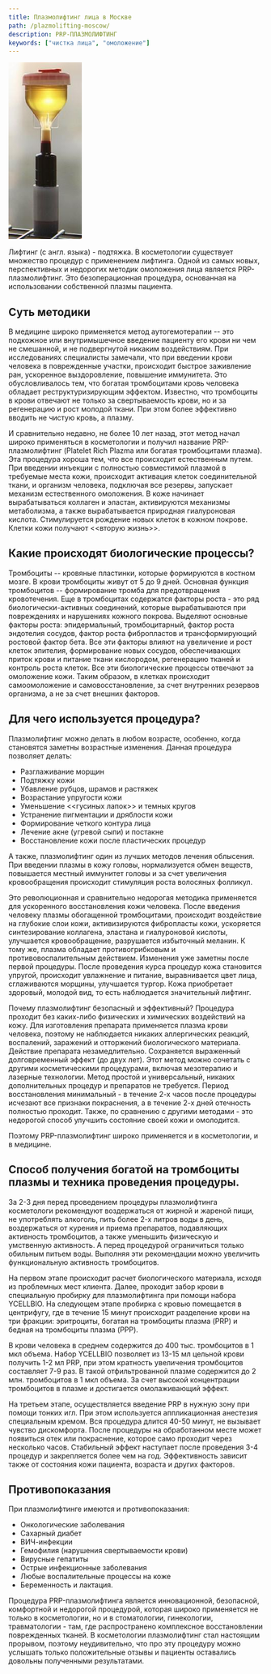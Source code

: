 ```yaml
---
title: Плазмолифтинг лица в Москве
path: /plazmolifting-moscow/
description: PRP-ПЛАЗМОЛИФТИНГ
keywords: ["чистка лица", "омоложение"]
---
```


![](./prp-plazmolifting.jpg)

Лифтинг (с англ. языка) - подтяжка. В косметологии существует множество
процедур с применением лифтинга. Одной из самых новых, перспективных и
недорогих методик омоложения лица является PRP-плазмолифтинг. Это
безоперационная процедура, основанная на использовании собственной
плазмы пациента.

## Суть методики

В медицине широко применяется метод аутогемотерапии -- это подкожное или
внутримышечное введение пациенту его крови ни чем не смешанной, и не
подвергнутой никаким воздействиям. При исследованиях специалисты
замечали, что при введении крови человека в поврежденные участки,
происходит быстрое заживление ран, ускоренное выздоровление, повышение
иммунитета. Это обусловливалось тем, что богатая тромбоцитами кровь
человека обладает реструктуризирующим эффектом. Известно, что тромбоциты
в крови отвечают не только за свертываемость крови, но и за регенерацию
и рост молодой ткани. При этом более эффективно вводить не чистую кровь,
а плазму.

И сравнительно недавно, не более 10 лет назад, этот метод начал широко
применяться в косметологии и получил название PRP-плазмолифтинг
(Platelet Rich Plazma или богатая тромбоцитами плазма). Эта процедура
хороша тем, что все происходит естественным путем. При введении инъекции
с полностью совместимой плазмой в требуемые места кожи, происходит
активация клеток соединительной ткани, и организм человека, подключая
все резервы, запускает механизм естественного омоложения. В коже
начинает вырабатываться коллаген и эластан, активируются механизмы
метаболизма, а также вырабатывается природная гиалуроновая кислота.
Стимулируется рождение новых клеток в кожном покрове. Клетки кожи
получают <<вторую жизнь>>.

Какие происходят биологические процессы?
----------------------------------------

Тромбоциты -- кровяные пластинки, которые формируются в костном мозге. В
крови тромбоциты живут от 5 до 9 дней. Основная функция тромбоцитов --
формирование тромба для предотвращения кровотечения. Еще в тромбоцитах
содержатся факторы роста - это ряд биологически-активных соединений,
которые вырабатываются при повреждениях и нарушениях кожного покрова.
Выделяют основные факторы роста: эпидермальный, тромбоцитарный, фактор
роста эндотелия сосудов, фактор роста фибропластов и трансформирующий
ростовой фактор бета. Все эти факторы влияют на увеличение и рост клеток
эпителия, формирование новых сосудов, обеспечивающих приток крови и
питание ткани кислородом, регенерацию тканей и контроль роста клеток.
Все эти биологические процессы отвечают за омоложение кожи. Таким
образом, в клетках происходит самоомоложение и самовосстановление, за
счет внутренних резервов организма, а не за счет внешних факторов.

Для чего используется процедура?
--------------------------------

Плазмолифтинг можно делать в любом возрасте, особенно, когда становятся
заметны возрастные изменения. Данная процедура позволяет делать:
* Разглаживание морщин
* Подтяжку кожи
* Убавление рубцов, шрамов и растяжек
* Возрастание упругости кожи
* Уменьшение <<гусиных лапок>> и темных кругов
* Устранение пигментации и дряблости кожи
* Формирование четкого контура лица
* Лечение акне (угревой сыпи) и постакне
* Восстановление кожи после пластических процедур

А также, плазмолифтинг один из лучших методов лечения облысения. При
введении плазмы в кожу головы, нормализуется обмен веществ, повышается
местный иммунитет головы и за счет увеличения кровообращения происходит
стимуляция роста волосяных фолликул.

Это революционная и сравнительно недорогая методика применяется для
ускоренного восстановления кожи человека. После введения человеку плазмы
обогащенной тромбоцитами, происходит воздействие на глубокие слои кожи,
активизируются фибропласты кожи, ускоряется синтезирование коллагена,
эластана и гиалуроновой кислоты, улучшается кровообращение, разрушается
избыточный меланин. К тому же, плазма обладает противогрибковым и
противовоспалительным действием. Изменения уже заметны после первой
процедуры. После проведения курса процедур кожа становится упругой,
происходит увлажнение и питание, выравнивается цвет лица, сглаживаются
морщины, улучшается тургор. Кожа приобретает здоровый, молодой вид, то
есть наблюдается значительный лифтинг.

Почему плазмолифтинг безопасный и эффективный? Процедура проходит без
каких-либо физических и химических воздействий на кожу. Для изготовления
препарата применяется плазма крови человека, поэтому не наблюдается
никаких аллергических реакций, воспалений, заражений и отторжений
биологического материала. Действие препарата незамедлительно.
Сохраняется выраженный долговременный эффект (до двух лет). Этот метод
можно сочетать с другими косметическими процедурами, включая мезотерапию
и лазерные технологии. Метод простой и универсальный, никаких
дополнительных процедур и препаратов не требуется. Период восстановления
минимальный - в течение 2-х часов после процедуры исчезают все признаки
покраснения, а в течение 2-х дней отечность полностью проходит. Также,
по сравнению с другими методами - это недорогой способ улучшить
состояние своей кожи и омолодится.

Поэтому PRP-плазмолифтинг широко применяется и в косметологии, и в
медицине.

Способ получения богатой на тромбоциты плазмы и техника проведения процедуры.
-----------------------------------------------------------------------------

За 2-3 дня перед проведением процедуры плазмолифтинга косметологи
рекомендуют воздержаться от жирной и жареной пищи, не употреблять
алкоголь, пить более 2-х литров воды в день, воздержаться от курения и
приема препаратов, подавляющих активность тромбоцитов, а также уменьшить
физическую и умственную активность. А перед процедурой ограничиться
только обильным питьем воды. Выполняя эти рекомендации можно увеличить
функциональную активность тромбоцитов.

На первом этапе происходит расчет биологического материала, исходя из
проблемных мест клиента. Далее, проходит забор крови в специальную
пробирку для плазмолифтинга при помощи набора YCELLBIO. На следующем
этапе пробирка с кровью помещается в центрифугу, где в течение 15 минут
происходит разделение крови на три фракции: эритроциты, богатая на
тромбоциты плазма (PRP) и бедная на тромбоциты плазма (PPP).

В крови человека в среднем содержится до 400 тыс. тромбоцитов в 1 мкл
объема. Набор YCELLBIO позволяет из 13-15 мл цельной крови получить 1-2
мл PRP, при этом кратность увеличения тромбоцитов составляет 7-9 раз. В
такой отфильтрованной плазме содержится до 2 млн. тромбоцитов в 1 мкл
объема. За счет высокой концентрации тромбоцитов в плазме и достигается
омолаживающий эффект.

На третьем этапе, осуществляется введение PRP в нужную зону при помощи
тонких игл. При этом используется аппликационная анестезия специальным
кремом. Вся процедура длится 40-50 минут, не вызывает чувство
дискомфорта. После процедуры на обработанном месте может появиться отек
или покраснение, которое само проходит через несколько часов. Стабильный
эффект наступает после проведения 3-4 процедур и закрепляется более чем
на год. Эффективность зависит также от состояния кожи пациента, возраста
и других факторов.

Противопоказания
----------------

При плазмолифтинге имеются и противопоказания:
* Онкологические заболевания
* Сахарный диабет
* ВИЧ-инфекции
* Гемофилия (нарушения свертываемости крови)
* Вирусные гепатиты
* Острые инфекционные заболевания
* Любые воспалительные процессы на коже
* Беременность и лактация.

Процедура PRP-плазмолифтинга является инновационной, безопасной,
комфортной и недорогой процедурой, которая широко применяется не только
в косметологии, но и в стоматологии, гинекологии, травматологии - там,
где распространено комплексное восстановлении поврежденных тканей. В
косметологии плазмолифтинг стал настоящим прорывом, поэтому
неудивительно, что про эту процедуру можно услышать только положительные
отзывы и пациенты оставались довольны полученными результатами.
